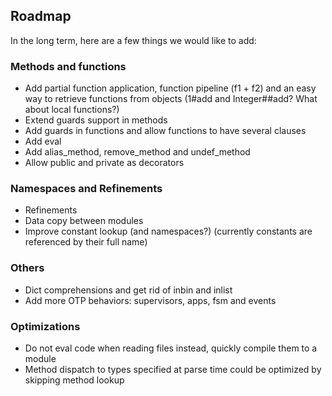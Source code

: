 ## Roadmap

In the long term, here are a few things we would like to add:

### Methods and functions

* Add partial function application, function pipeline (f1 + f2) and an easy way to retrieve functions from objects (1#add and Integer##add? What about local functions?)
* Extend guards support in methods
* Add guards in functions and allow functions to have several clauses
* Add eval
* Add alias\_method, remove\_method and undef\_method
* Allow public and private as decorators

### Namespaces and Refinements

* Refinements
* Data copy between modules
* Improve constant lookup (and namespaces?) (currently constants are referenced by their full name)

### Others

* Dict comprehensions and get rid of inbin and inlist
* Add more OTP behaviors: supervisors, apps, fsm and events

### Optimizations

* Do not eval code when reading files instead, quickly compile them to a module
* Method dispatch to types specified at parse time could be optimized by skipping method lookup